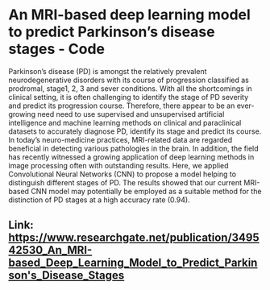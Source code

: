 # An MRI-based deep learning model to predict Parkinson’s disease stages - Code

Parkinson’s disease (PD) is amongst the relatively prevalent neurodegenerative disorders with its course of progression classified as prodromal, stage1, 2, 3 and sever conditions. With all the shortcomings in clinical setting, it is often challenging to identify the stage of PD severity and predict its progression course. Therefore, there appear to be an ever-growing need need to use supervised and unsupervised artificial intelligence and machine learning methods on clinical and paraclinical datasets to accurately diagnose PD, identify its stage and predict its course. In today’s neuro-medicine practices, MRI-related data are regarded beneficial in detecting various pathologies in the brain. In addition, the field has recently witnessed a growing application of deep learning methods in image processing often with outstanding results. Here, we applied Convolutional Neural Networks (CNN) to propose a model helping to distinguish different stages of PD. The results showed that our current MRI-based CNN model may potentially be employed as a suitable method for the distinction of PD stages at a high accuracy rate (0.94).

## Link: https://www.researchgate.net/publication/349542530_An_MRI-based_Deep_Learning_Model_to_Predict_Parkinson's_Disease_Stages
